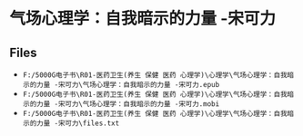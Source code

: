 # 气场心理学：自我暗示的力量 -宋可力

## Files

- `F:/5000G电子书\R01-医药卫生(养生 保健 医药 心理学)\心理学\气场心理学：自我暗示的力量 -宋可力\气场心理学：自我暗示的力量 -宋可力.epub`
- `F:/5000G电子书\R01-医药卫生(养生 保健 医药 心理学)\心理学\气场心理学：自我暗示的力量 -宋可力\气场心理学：自我暗示的力量 -宋可力.mobi`
- `F:/5000G电子书\R01-医药卫生(养生 保健 医药 心理学)\心理学\气场心理学：自我暗示的力量 -宋可力\files.txt`
